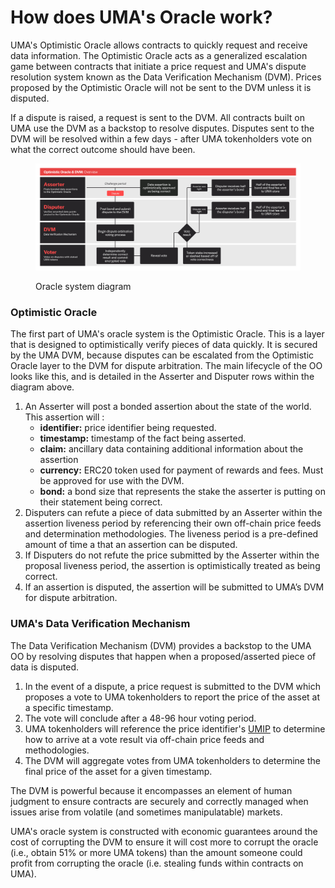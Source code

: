 # How does UMA's Oracle work?

UMA's Optimistic Oracle allows contracts to quickly request and receive data information. The Optimistic Oracle acts as a generalized escalation game between contracts that initiate a price request and UMA's dispute resolution system known as the Data Verification Mechanism (DVM). Prices proposed by the Optimistic Oracle will not be sent to the DVM unless it is disputed.

If a dispute is raised, a request is sent to the DVM. All contracts built on UMA use the DVM as a backstop to resolve disputes. Disputes sent to the DVM will be resolved within a few days - after UMA tokenholders vote on what the correct outcome should have been.

<figure><img src="../.gitbook/assets/Optimistic-Oracle-DVM-Overview-Updated (1).png" alt=""><figcaption><p>Oracle system diagram</p></figcaption></figure>

### Optimistic Oracle

The first part of UMA's oracle system is the Optimistic Oracle. This is a layer that is designed to optimistically verify pieces of data quickly. It is secured by the UMA DVM, because disputes can be escalated from the Optimistic Oracle layer to the DVM for dispute arbitration. The main lifecycle of the OO looks like this, and is detailed in the Asserter and Disputer rows within the diagram above.

1. An Asserter will post a bonded assertion about the state of the world. This assertion will :
   * **identifier:** price identifier being requested.
   * **timestamp:** timestamp of the fact being asserted.
   * **claim:** ancillary data containing additional information about the assertion&#x20;
   * **currency:** ERC20 token used for payment of rewards and fees. Must be approved for use with the DVM.
   * **bond:** a bond size that represents the stake the asserter is putting on their statement being correct.
2. Disputers can refute a piece of data submitted by an Asserter within the assertion liveness period by referencing their own off-chain price feeds and determination methodologies. The liveness period is a pre-defined amount of time a that an assertion can be disputed.
3. If Disputers do not refute the price submitted by the Asserter within the proposal liveness period, the assertion is optimistically treated as being correct.
4. If an assertion is disputed, the assertion will be submitted to UMA’s DVM for dispute arbitration.

### UMA's Data Verification Mechanism

The Data Verification Mechanism (DVM) provides a backstop to the UMA OO by resolving disputes that happen when a proposed/asserted piece of data is disputed.

1. In the event of a dispute, a price request is submitted to the DVM which proposes a vote to UMA tokenholders to report the price of the asset at a specific timestamp.
2. The vote will conclude after a 48-96 hour voting period.
3. UMA tokenholders will reference the price identifier's [UMIP](../community/governance/the-umip-process.md) to determine how to arrive at a vote result via off-chain price feeds and methodologies.&#x20;
4. The DVM will aggregate votes from UMA tokenholders to determine the final price of the asset for a given timestamp.

The DVM is powerful because it encompasses an element of human judgment to ensure contracts are securely and correctly managed when issues arise from volatile (and sometimes manipulatable) markets.

UMA's oracle system is constructed with economic guarantees around the cost of corrupting the DVM to ensure it will cost more to corrupt the oracle (i.e., obtain 51% or more UMA tokens) than the amount someone could profit from corrupting the oracle (i.e. stealing funds within contracts on UMA).
